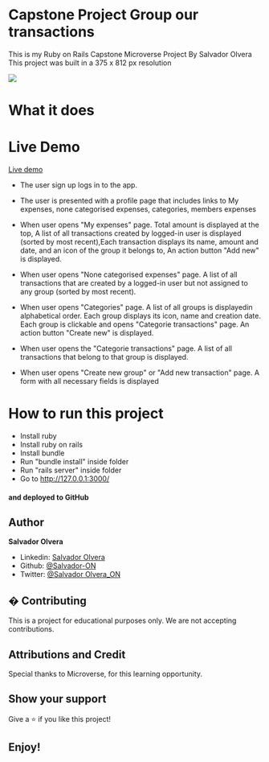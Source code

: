 # Capstone Project Group our transactions

This is my Ruby on Rails Capstone Microverse Project By Salvador Olvera 
This project was built in a 375 x 812 px resolution

![](app/assets/images/vg.gif)

# What it does

# Live Demo

[Live demo](https://warm-brushlands-71972.herokuapp.com/)

- The user sign up logs in to the app.
- The user is presented with a profile page that includes links to My expenses, none categorised expenses, categories, members expenses

- When user opens "My expenses" page. Total amount is displayed at the top, A list of all transactions created by logged-in user is displayed (sorted by most recent),Each transaction displays its name, amount and date, and an icon of the group it belongs to, An action button "Add new" is displayed.

- When user opens "None categorised expenses" page. A list of all transactions that are created by a logged-in user but not assigned to any group (sorted by most recent).

- When user opens "Categories" page. A list of all groups is displayedin alphabetical order. Each group displays its icon, name and creation date.  Each group is clickable and opens "Categorie transactions" page.  An action button "Create new" is displayed.

-  When user opens the "Categorie transactions" page. A list of all transactions that belong to that group is displayed.

- When user opens "Create new group" or "Add new transaction" page. A form with all necessary fields is displayed


# How to run this project

- Install ruby
- Install ruby on rails
- Install bundle
- Run "bundle install" inside folder
- Run "rails server" inside folder
- Go to http://127.0.0.1:3000/


#### and deployed to GitHub

## Author

**Salvador Olvera**
- Linkedin: [Salvador Olvera](https://www.linkedin.com/in/salvador-olvera-n)
- Github: [@Salvador-ON](https://github.com/Salvador-ON)
- Twitter: [@Salvador Olvera_ON](https://twitter.com/Salvador_ON) 


## � Contributing

This is a project for educational purposes only. We are not accepting contributions.

## Attributions and Credit

Special thanks to Microverse, for this learning opportunity. 

## Show your support

Give a ⭐️ if you like this project!

## Enjoy!